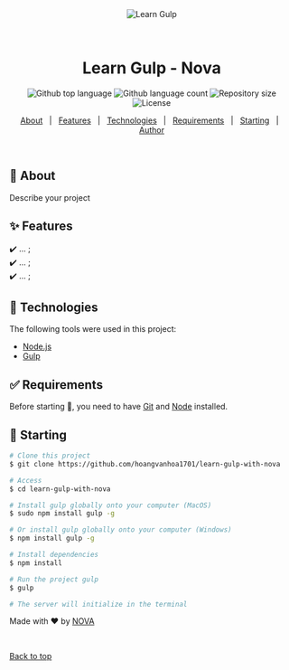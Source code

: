 <div align="center" id="top"> 
  <img src="https://avatars1.githubusercontent.com/u/45493195?s=400&u=5e5f93b35d286fbacae4c99bd96b790a69fd6167&v=4" alt="Learn Gulp" />

  &#xa0;

  <!-- <a href="https://learngulp.netlify.app">Demo</a> -->
</div>

<h1 align="center">Learn Gulp - Nova</h1>

<p align="center">
  <img alt="Github top language" src="https://img.shields.io/github/languages/top/{{YOUR_GITHUB_USERNAME}}/learn-gulp?color=56BEB8">

  <img alt="Github language count" src="https://img.shields.io/github/languages/count/{{YOUR_GITHUB_USERNAME}}/learn-gulp?color=56BEB8">

  <img alt="Repository size" src="https://img.shields.io/github/repo-size/{{YOUR_GITHUB_USERNAME}}/learn-gulp?color=56BEB8">

  <img alt="License" src="https://img.shields.io/github/license/{{YOUR_GITHUB_USERNAME}}/learn-gulp?color=56BEB8">

  <!-- <img alt="Github issues" src="https://img.shields.io/github/issues/{{YOUR_GITHUB_USERNAME}}/learn-gulp?color=56BEB8" /> -->

  <!-- <img alt="Github forks" src="https://img.shields.io/github/forks/{{YOUR_GITHUB_USERNAME}}/learn-gulp?color=56BEB8" /> -->

  <!-- <img alt="Github stars" src="https://img.shields.io/github/stars/{{YOUR_GITHUB_USERNAME}}/learn-gulp?color=56BEB8" /> -->
</p>

<!-- Status -->

<!-- <h4 align="center"> 
	🚧  Learn Gulp 🚀 Under construction...  🚧
</h4> 

<hr> -->

<p align="center">
  <a href="#dart-about">About</a> &#xa0; | &#xa0; 
  <a href="#sparkles-features">Features</a> &#xa0; | &#xa0;
  <a href="#rocket-technologies">Technologies</a> &#xa0; | &#xa0;
  <a href="#white_check_mark-requirements">Requirements</a> &#xa0; | &#xa0;
  <a href="#checkered_flag-starting">Starting</a> &#xa0; | &#xa0;
  <a href="https://github.com/hoangvanhoa1701" target="_blank">Author</a>
</p>

<br>

## :dart: About ##

Describe your project

## :sparkles: Features ##

:heavy_check_mark: ... ;\
:heavy_check_mark: ... ;\
:heavy_check_mark: ... ;

## :rocket: Technologies ##

The following tools were used in this project:

- [Node.js](https://nodejs.org/en/)
- [Gulp](https://github.com/gulpjs/gulp)

## :white_check_mark: Requirements ##

Before starting :checkered_flag:, you need to have [Git](https://git-scm.com) and [Node](https://nodejs.org/en/) installed.

## :checkered_flag: Starting ##

```bash
# Clone this project
$ git clone https://github.com/hoangvanhoa1701/learn-gulp-with-nova

# Access
$ cd learn-gulp-with-nova

# Install gulp globally onto your computer (MacOS)
$ sudo npm install gulp -g

# Or install gulp globally onto your computer (Windows)
$ npm install gulp -g

# Install dependencies
$ npm install

# Run the project gulp
$ gulp

# The server will initialize in the terminal
```

Made with :heart: by <a href="https://github.com/hoangvanhoa1701" target="_blank">NOVA</a>

&#xa0;

<a href="#top">Back to top</a>
